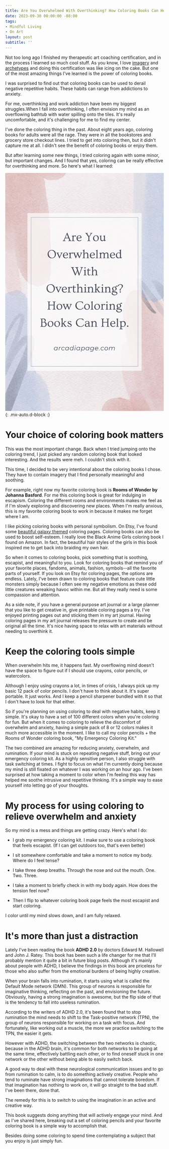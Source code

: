 ```yaml
---
title: Are You Overwhelmed With Overthinking? How Coloring Books Can Help
date: 2023-09-30 00:00:00 -08:00
tags:
- Mindful Living 
- On Art
layout: post
subtitle: ''
---
```

Not too long ago I finished my therapeutic art coaching certification, and in the process I learned so much cool stuff.  As you know, I love [imagery](https://arcadiapage.com/2022-05-30-the-power-of-transforming-pain-into-art-for-infps/) and [archetypes](https://arcadiapage.com/2023-01-30-exploring-the-archetypes-within-the-infp-the-victim-martyr-warrior-and-hero/) and doing this certification was like icing on the cake. But one of the most amazing things I've learned is the power of coloring books. 

I was surprised to find out that coloring books can be used to derail negative repetitive habits. These habits can range from addictions to anxiety.

For me, overthinking and work addiction have been my biggest struggles.When I fall into overthinking, I often envision my mind as an overflowing bathtub with water spilling onto the tiles. It's really uncomfortable, and it's challenging for me to find my center.

I've done the coloring thing in the past. About eight years ago, coloring books for adults were all the rage. They were in all the bookstores and grocery store checkout lines. I tried to get into coloring then, but it didn't capture me at all. I didn't see the benefit of coloring books or enjoy them.

But after learning some new things, I tried coloring again with some minor, but important changes. And I found that yes, coloring can be really effective for overthinking and more. So here's what I learned:

![Coloring books can relieve anxiety and stress](/uploads/Coloring-Books-Can-Relieve-Stress.png "anxiety burnout relief worry overthinking coloring books"){: .mx-auto.d-block :}

# Your choice of coloring book matters

This was the most important change. Back when I tried jumping onto the coloring trend, I just picked any random coloring book that looked interesting. And the results were meh. I couldn't stick with it.

This time, I decided to be very intentional about the coloring books I chose. They have to contain imagery that I find personally meaningful and soothing.

For example, right now my favorite coloring book is **Rooms of Wonder by Johanna Basford**. For me this coloring book is great for indulging in escapism. Coloring the different rooms and environments makes me feel as if I'm slowly exploring and discovering new places.  When I'm really anxious, this is my favorite coloring book to work in because it makes me forget where I am. 

I like picking coloring books with personal symbolism. On Etsy, I've found some [beautiful galaxy themed](https://www.etsy.com/listing/1486236864/35-page-galaxy-coloring-pages-moonscape?ref=yr_purchases) coloring pages.  Coloring books can also be used to boost self-esteem. I really love the Black Anime Girls coloring book I found on Amazon. In fact, the beautiful hair styles of the girls in this book inspired me to get back into braiding my own hair. 

So when it comes to coloring books, pick something that is soothing, escapist, and meaningful to you. Look for coloring books that remind you of your favorite places, fandoms, animals, fashion, symbols--all the favorite parts of yourself. If you look on Etsy for coloring pages, the options are endless.  Lately, I've been drawn to coloring books that feature cute little monsters simply because I often see my negative emotions as these odd little creatures wreaking havoc within me. But all they really need is some compassion and attention. 

As a side note, if you have a general purpose art journal or a large planner that you like to get creative in, give printable coloring pages a try. I've enjoyed printing pages out and sticking them in my art journal. Having coloring pages in my art journal releases the pressure to create and be original all the time. It's nice having space to relax with art materials without needing to overthink it. 

# Keep the coloring tools simple

When overwhelm hits me, it happens fast.  My overflowing mind doesn't have the space to figure out if I should use crayons, color pencils, or watercolors. 

Although I enjoy using crayons a lot, in times of crisis, I always pick up my basic 12 pack of color pencils. I don't have to think about it. It's super portable. It just works. And I keep a pencil sharpener bundled with it so that I don't have to look for that either. 

So if you're planning on using coloring to deal with negative habits, keep it simple. It's okay to have a set of 100 different colors when you're coloring for fun. But when it comes to coloring to relieve the discomfort of overwhelm and anxiety, having a simple pack of 8 or 12 colors makes it much more accessible in the moment. I like to call my color pencils + the Rooms of Wonder coloring book, "My Emergency Coloring Kit." 

The two combined are amazing for reducing anxiety, overwhelm, and rumination. If your mind is stuck on repeating negative stuff, bring out your emergency coloring kit.  As a highly sensitive person, I also struggle with task switching at times. I fight to focus on what I'm currently doing because my mind is still fixated on whatever I was working on an hour ago. I've been surprised at how taking a moment to color  when I'm feeling this way has helped me soothe intrusive and repetitive thinking. It's a simple way to ease yourself into letting go of your thoughts.

# My process for using coloring to relieve overwhelm and anxiety

So my mind is a mess and things are getting crazy. Here's what I do: 

- I grab my emergency coloring kit. I make sure to use a coloring book that feels escapist. (If I can get outdoors too, that's even better)

- I sit somewhere comfortable and take a moment to notice my body. Where do I feel tense?

- I take three deep breaths. Through the nose and out the mouth. One. Two. Three. 

- I take a moment to briefly check in with my body again. How does the tension feel now?

- Then I flip to whatever coloring book page feels the most escapist and start coloring. 

I color until my mind slows down, and I am fully relaxed. 

# It's more than just a distraction

Lately I've been reading the book **ADHD 2.0** by doctors Edward M. Hallowell and John J. Ratey. This book has been such a life changer for me that I'll probably mention it quite a bit in future blog posts. Although it's mainly about people with ADHD, I believe the findings in this book are priceless for those who also suffer from the emotional burdens of being highly creative.

When your brain falls into rumination, it starts using what is called the Default Mode network (DMN). This group of neurons is responsible for imaginative thinking, reflecting on the past, and envisioning the future. Obviously, having a strong imagination is awesome, but the flip side of that is the tendency to fall into useless rumination. 

According to the writers of ADHD 2.0, it's been found that to stop rumination the mind needs to shift to the Task-positive network (TPN), the group of neurons responsible for working on a task with focus. And fortunately, like working out a muscle, the more we practice switching to the TPN, the easier it gets. 

However with ADHD, the switching between the two networks is chaotic, because in the ADHD brain, it's common for both networks to be going at the same time, effectively battling each other, or to find oneself stuck in one network or the other without being able to easily switch back.

A good way to deal with these neurological communication issues and to go from rumination to calm, is to do something actively creative. People who tend to ruminate have strong imaginations that cannot tolerate boredom. If that imagination has nothing to work on, it will go straight to the bad stuff. I've been there, done that.

The remedy for this is to switch to using the imagination in an active and creative way.

This book suggests doing anything that will actively engage your mind. And as I've shared here, breaking out a set of coloring pencils and your favorite coloring book is a simple way to accomplish that.

Besides doing some coloring to spend time contemplating a subject that you enjoy is just simply fun. 
